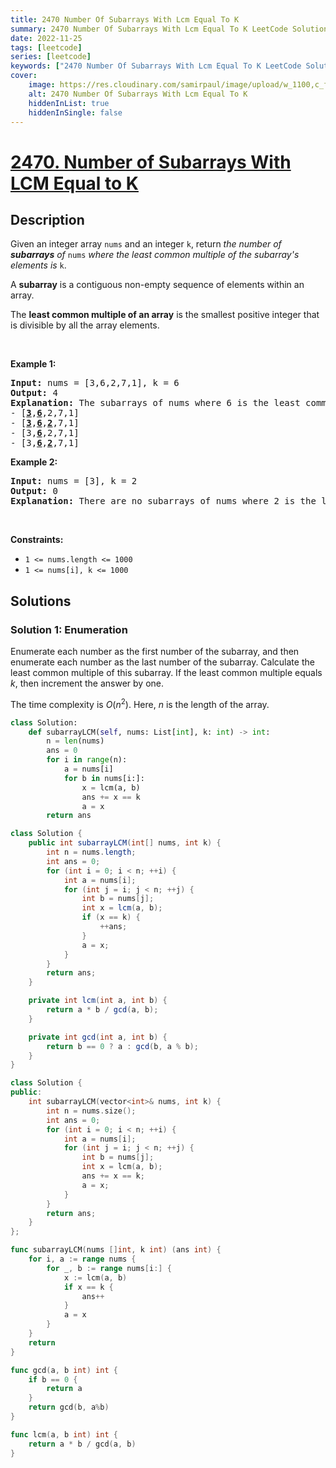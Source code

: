 ```yaml
---
title: 2470 Number Of Subarrays With Lcm Equal To K
summary: 2470 Number Of Subarrays With Lcm Equal To K LeetCode Solution Explained
date: 2022-11-25
tags: [leetcode]
series: [leetcode]
keywords: ["2470 Number Of Subarrays With Lcm Equal To K LeetCode Solution Explained in all languages", "2470 Number Of Subarrays With Lcm Equal To K", "LeetCode", "leetcode solution in Python3 C++ Java Go PHP Ruby Swift TypeScript Rust C# JavaScript C", "GeeksforGeeks", "InterviewBit", "Coding Ninjas", "HackerRank", "HackerEarth", "CodeChef", "TopCoder", "AlgoExpert", "freeCodeCamp", "Codeforces", "GitHub", "AtCoder", "Samir Paul"]
cover:
    image: https://res.cloudinary.com/samirpaul/image/upload/w_1100,c_fit,co_rgb:FFFFFF,l_text:Arial_75_bold:2470 Number Of Subarrays With Lcm Equal To K - Solution Explained/problem-solving.webp
    alt: 2470 Number Of Subarrays With Lcm Equal To K
    hiddenInList: true
    hiddenInSingle: false
---
```



# [2470. Number of Subarrays With LCM Equal to K](https://leetcode.com/problems/number-of-subarrays-with-lcm-equal-to-k)


## Description

<p>Given an integer array <code>nums</code> and an integer <code>k</code>, return <em>the number of <strong>subarrays</strong> of </em><code>nums</code><em> where the least common multiple of the subarray&#39;s elements is </em><code>k</code>.</p>

<p>A <strong>subarray</strong> is a contiguous non-empty sequence of elements within an array.</p>

<p>The <strong>least common multiple of an array</strong> is the smallest positive integer that is divisible by all the array elements.</p>

<p>&nbsp;</p>
<p><strong class="example">Example 1:</strong></p>

<pre>
<strong>Input:</strong> nums = [3,6,2,7,1], k = 6
<strong>Output:</strong> 4
<strong>Explanation:</strong> The subarrays of nums where 6 is the least common multiple of all the subarray&#39;s elements are:
- [<u><strong>3</strong></u>,<u><strong>6</strong></u>,2,7,1]
- [<u><strong>3</strong></u>,<u><strong>6</strong></u>,<u><strong>2</strong></u>,7,1]
- [3,<u><strong>6</strong></u>,2,7,1]
- [3,<u><strong>6</strong></u>,<u><strong>2</strong></u>,7,1]
</pre>

<p><strong class="example">Example 2:</strong></p>

<pre>
<strong>Input:</strong> nums = [3], k = 2
<strong>Output:</strong> 0
<strong>Explanation:</strong> There are no subarrays of nums where 2 is the least common multiple of all the subarray&#39;s elements.
</pre>

<p>&nbsp;</p>
<p><strong>Constraints:</strong></p>

<ul>
	<li><code>1 &lt;= nums.length &lt;= 1000</code></li>
	<li><code>1 &lt;= nums[i], k &lt;= 1000</code></li>
</ul>

## Solutions

### Solution 1: Enumeration

Enumerate each number as the first number of the subarray, and then enumerate each number as the last number of the subarray. Calculate the least common multiple of this subarray. If the least common multiple equals $k$, then increment the answer by one.

The time complexity is $O(n^2)$. Here, $n$ is the length of the array.

<!-- tabs:start -->

```python
class Solution:
    def subarrayLCM(self, nums: List[int], k: int) -> int:
        n = len(nums)
        ans = 0
        for i in range(n):
            a = nums[i]
            for b in nums[i:]:
                x = lcm(a, b)
                ans += x == k
                a = x
        return ans
```

```java
class Solution {
    public int subarrayLCM(int[] nums, int k) {
        int n = nums.length;
        int ans = 0;
        for (int i = 0; i < n; ++i) {
            int a = nums[i];
            for (int j = i; j < n; ++j) {
                int b = nums[j];
                int x = lcm(a, b);
                if (x == k) {
                    ++ans;
                }
                a = x;
            }
        }
        return ans;
    }

    private int lcm(int a, int b) {
        return a * b / gcd(a, b);
    }

    private int gcd(int a, int b) {
        return b == 0 ? a : gcd(b, a % b);
    }
}
```

```cpp
class Solution {
public:
    int subarrayLCM(vector<int>& nums, int k) {
        int n = nums.size();
        int ans = 0;
        for (int i = 0; i < n; ++i) {
            int a = nums[i];
            for (int j = i; j < n; ++j) {
                int b = nums[j];
                int x = lcm(a, b);
                ans += x == k;
                a = x;
            }
        }
        return ans;
    }
};
```

```go
func subarrayLCM(nums []int, k int) (ans int) {
	for i, a := range nums {
		for _, b := range nums[i:] {
			x := lcm(a, b)
			if x == k {
				ans++
			}
			a = x
		}
	}
	return
}

func gcd(a, b int) int {
	if b == 0 {
		return a
	}
	return gcd(b, a%b)
}

func lcm(a, b int) int {
	return a * b / gcd(a, b)
}
```

<!-- tabs:end -->

<!-- end -->
